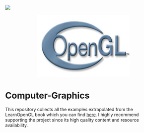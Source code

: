 <a href="https://postgresql.org"><img src="https://img.shields.io/badge/Powered%20by-LearnOpenGL-blue.svg"/></a>

<p align="center">
  <img width="300" height="200" src="https://github.com/riccardokhm/Computer-Graphics/blob/main/OpenGL_Icon.jpg">
</p>

# Computer-Graphics

This repository collects all the examples extrapolated from the LearnOpenGL book which you can find [here](https://learnopengl.com/Getting-started/OpenGL). I highly recommend supporting the project since its high quality content and resource availability. 
